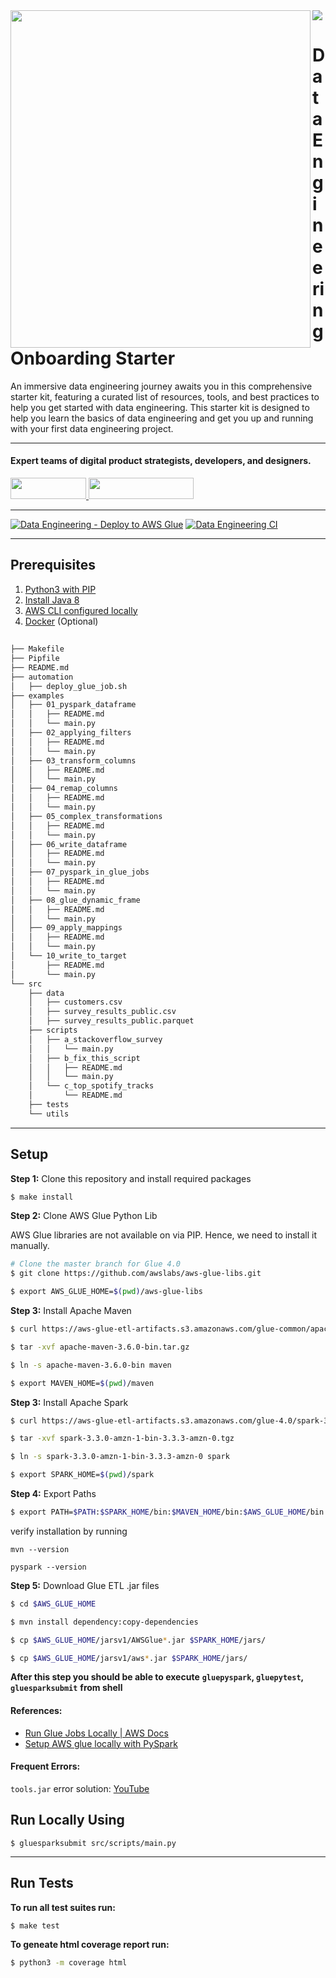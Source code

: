 <img align="left" src="https://github.com/wednesday-solutions/Data-Engineering-Onboarding-Starter/assets/105773536/5acdca39-663f-45bb-8f0c-45677a1cedeb" width="480" height="540" />

<div>
  <a href="https://www.wednesday.is?utm_source=gthb&utm_medium=repo&utm_campaign=react-template" align="left" style="margin-left: 0;">
    <img src="https://uploads-ssl.webflow.com/5ee36ce1473112550f1e1739/5f5879492fafecdb3e5b0e75_wednesday_logo.svg">
  </a>
  <p>
    <h1 align="left">Data Engineering Onboarding Starter
    </h1>
  </p>

  <p>
An immersive data engineering journey awaits you in this comprehensive starter kit, featuring a curated list of resources, tools, and best practices to help you get started with data engineering. This starter kit is designed to help you learn the basics of data engineering and get you up and running with your first data engineering project.
  </p>

---

  <p>
    <h4>
      Expert teams of digital product strategists, developers, and designers.
    </h4>
  </p>

  <div>
    <a href="https://www.wednesday.is/contact-us?utm_source=gthb&utm_medium=repo&utm_campaign=serverless" target="_blank">
      <img src="https://uploads-ssl.webflow.com/5ee36ce1473112550f1e1739/5f6ae88b9005f9ed382fb2a5_button_get_in_touch.svg" width="121" height="34">
    </a>
    <a href="https://github.com/wednesday-solutions/" target="_blank">
      <img src="https://uploads-ssl.webflow.com/5ee36ce1473112550f1e1739/5f6ae88bb1958c3253756c39_button_follow_on_github.svg" width="168" height="34">
    </a>
  </div>

---

[![Data Engineering - Deploy to AWS Glue](https://github.com/wednesday-solutions/data-engg/actions/workflows/cd.yml/badge.svg)](https://github.com/wednesday-solutions/data-engg/actions/workflows/cd.yml) [![Data Engineering CI](https://github.com/wednesday-solutions/data-engg/actions/workflows/ci.yml/badge.svg)](https://github.com/wednesday-solutions/data-engg/actions/workflows/ci.yml)

---

## Prerequisites

1. [Python3 with PIP](https://www.python.org/downloads/)
2. [Install Java 8](https://www.oracle.com/in/java/technologies/downloads/#java8-mac)
3. [AWS CLI configured locally](https://docs.aws.amazon.com/cli/latest/userguide/cli-configure-quickstart.html)
4. [Docker](https://docs.docker.com/desktop/install/mac-install/) (Optional)

## 

```bash
├── Makefile
├── Pipfile
├── README.md
├── automation
│   ├── deploy_glue_job.sh
├── examples
│   ├── 01_pyspark_dataframe
│   │   ├── README.md
│   │   └── main.py
│   ├── 02_applying_filters
│   │   ├── README.md
│   │   └── main.py
│   ├── 03_transform_columns
│   │   ├── README.md
│   │   └── main.py
│   ├── 04_remap_columns
│   │   ├── README.md
│   │   └── main.py
│   ├── 05_complex_transformations
│   │   ├── README.md
│   │   └── main.py
│   ├── 06_write_dataframe
│   │   ├── README.md
│   │   └── main.py
│   ├── 07_pyspark_in_glue_jobs
│   │   ├── README.md
│   │   └── main.py
│   ├── 08_glue_dynamic_frame
│   │   ├── README.md
│   │   └── main.py
│   ├── 09_apply_mappings
│   │   ├── README.md
│   │   └── main.py
│   └── 10_write_to_target
│       ├── README.md
│       └── main.py
└── src
    ├── data
    │   ├── customers.csv
    │   ├── survey_results_public.csv
    │   ├── survey_results_public.parquet
    ├── scripts
    │   ├── a_stackoverflow_survey
    │   │   └── main.py
    │   ├── b_fix_this_script
    │   │   ├── README.md
    │   │   └── main.py
    │   └── c_top_spotify_tracks
    │       └── README.md
    ├── tests
    └── utils

```

---

## Setup

**Step 1:** Clone this repository and install required packages

```bash
$ make install
```

**Step 2:** Clone AWS Glue Python Lib

AWS Glue libraries are not available on via PIP. Hence, we need to install it manually.

```bash
# Clone the master branch for Glue 4.0
$ git clone https://github.com/awslabs/aws-glue-libs.git

$ export AWS_GLUE_HOME=$(pwd)/aws-glue-libs
```

**Step 3:** Install Apache Maven

```bash
$ curl https://aws-glue-etl-artifacts.s3.amazonaws.com/glue-common/apache-maven-3.6.0-bin.tar.gz -o apache-maven-3.6.0-bin.tar.gz

$ tar -xvf apache-maven-3.6.0-bin.tar.gz

$ ln -s apache-maven-3.6.0-bin maven

$ export MAVEN_HOME=$(pwd)/maven
```

**Step 3:** Install Apache Spark

```bash
$ curl https://aws-glue-etl-artifacts.s3.amazonaws.com/glue-4.0/spark-3.3.0-amzn-1-bin-3.3.3-amzn-0.tgz -o spark-3.3.0-amzn-1-bin-3.3.3-amzn-0.tgz

$ tar -xvf spark-3.3.0-amzn-1-bin-3.3.3-amzn-0.tgz

$ ln -s spark-3.3.0-amzn-1-bin-3.3.3-amzn-0 spark

$ export SPARK_HOME=$(pwd)/spark
```

**Step 4:** Export Paths

```bash
$ export PATH=$PATH:$SPARK_HOME/bin:$MAVEN_HOME/bin:$AWS_GLUE_HOME/bin
```

verify installation by running

`mvn --version`

`pyspark --version`

**Step 5:** Download Glue ETL .jar files

```bash
$ cd $AWS_GLUE_HOME

$ mvn install dependency:copy-dependencies

$ cp $AWS_GLUE_HOME/jarsv1/AWSGlue*.jar $SPARK_HOME/jars/

$ cp $AWS_GLUE_HOME/jarsv1/aws*.jar $SPARK_HOME/jars/
```

**After this step you should be able to execute**
**`gluepyspark`, `gluepytest`, `gluesparksubmit`**
**from shell**

#### References:

- [Run Glue Jobs Locally | AWS Docs](https://docs.aws.amazon.com/glue/latest/dg/aws-glue-programming-etl-libraries.html)
- [Setup AWS glue locally with PySpark](https://medium.com/@divs.sheth/setup-aws-glue-locally-using-pycharm-ce-visual-studio-code-d948e5cf1b59)

#### Frequent Errors:

`tools.jar` error
solution: [YouTube](https://www.youtube.com/watch?v=W8gsavSbOcw&ab_channel=JustAnotherDangHowToChannel)

## Run Locally Using

```
$ gluesparksubmit src/scripts/main.py
```

---

## Run Tests

**To run all test suites run:**

```bash
$ make test
```

**To geneate html coverage report run:**

```bash
$ python3 -m coverage html
```
